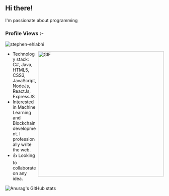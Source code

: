 ## Hi there!
<p> I'm passionate about programming </p>
<p align="right"> <h3>Profile Views :-</h3> <img src="https://komarev.com/ghpvc/?username=stephen-ehiabhi&label=Profile%20views&color=0e75b6&style=flat"
    alt="stephen-ehiabhi" /> 
  </p>
<img style="margin-leftt:100px" align="right" alt="GIF" src="https://media.giphy.com/media/qgQUggAC3Pfv687qPC/giphy.gif" width="400" height="auto"/>

- Technology stack:  C#, Java, HTML5, CSS3, JavaScript, NodeJs, ReactJs, ExpressJS
- Interested in Machine Learning and Blockchain development. I professionally write the web.
- :+1: Looking to collaborate on any idea.

![Anurag's GitHub stats](https://github-readme-stats.vercel.app/api?username=stephen-ehiabhi&count_private=true)
